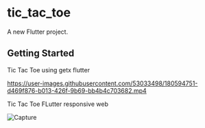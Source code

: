 # tic_tac_toe

A new Flutter project.

## Getting Started
Tic Tac Toe using getx flutter

https://user-images.githubusercontent.com/53033498/180594751-d469f876-b013-426f-9b69-bb4b4c703682.mp4

Tic Tac Toe FLutter responsive web

![Capture](https://user-images.githubusercontent.com/53033498/180594858-9563fc17-4dde-4921-be93-890be5c10872.PNG)

